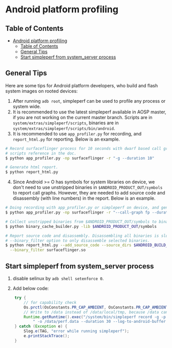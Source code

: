 # Android platform profiling

## Table of Contents
- [Android platform profiling](#android-platform-profiling)
  - [Table of Contents](#table-of-contents)
  - [General Tips](#general-tips)
  - [Start simpleperf from system_server process](#start-simpleperf-from-systemserver-process)

## General Tips

Here are some tips for Android platform developers, who build and flash system images on rooted
devices:
1. After running `adb root`, simpleperf can be used to profile any process or system wide.
2. It is recommended to use the latest simpleperf available in AOSP master, if you are not working
on the current master branch. Scripts are in `system/extras/simpleperf/scripts`, binaries are in
`system/extras/simpleperf/scripts/bin/android`.
3. It is recommended to use `app_profiler.py` for recording, and `report_html.py` for reporting.
Below is an example.

```sh
# Record surfaceflinger process for 10 seconds with dwarf based call graph. More examples are in
# scripts reference in the doc.
$ python app_profiler.py -np surfaceflinger -r "-g --duration 10"

# Generate html report.
$ python report_html.py
```

4. Since Android >= O has symbols for system libraries on device, we don't need to use unstripped
binaries in `$ANDROID_PRODUCT_OUT/symbols` to report call graphs. However, they are needed to add
source code and disassembly (with line numbers) in the report. Below is an example.

```sh
# Doing recording with app_profiler.py or simpleperf on device, and generates perf.data on host.
$ python app_profiler.py -np surfaceflinger -r "--call-graph fp --duration 10"

# Collect unstripped binaries from $ANDROID_PRODUCT_OUT/symbols to binary_cache/.
$ python binary_cache_builder.py -lib $ANDROID_PRODUCT_OUT/symbols

# Report source code and disassembly. Disassembling all binaries is slow, so it's better to add
# --binary_filter option to only disassemble selected binaries.
$ python report_html.py --add_source_code --source_dirs $ANDROID_BUILD_TOP --add_disassembly \
  --binary_filter surfaceflinger.so
```

## Start simpleperf from system_server process

1. disable selinux by `adb shell setenforce 0`.

2. Add below code:

```java
    try {
        // for capability check
        Os.prctl(OsConstants.PR_CAP_AMBIENT, OsConstants.PR_CAP_AMBIENT_RAISE, OsConstants.CAP_SYS_PTRACE, 0, 0);
        // Write to /data instead of /data/local/tmp, because /data can be written by system user.
        Runtime.getRuntime().exec("/system/bin/simpleperf record -g -p " + String.valueOf(Process.myPid()) +
            " -o /data/perf.data --duration 30 --log-to-android-buffer --log verbose");
    } catch (Exception e) {
        Slog.e(TAG, "error while running simpleperf");
        e.printStackTrace();
    }
```